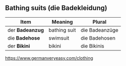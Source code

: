## Bathing suits (die Badekleidung)

| Item              | Meaning      | Plural         |
| ----------------- | ------------ | -------------- |
| der **Badeanzug** | bathing suit | die Badeanzüge |
| die **Badehose**  | swimsuit     | die Badehosen  |
| der **Bikini**    | bikini       | die Bikinis    |

https://www.germanveryeasy.com/clothing
